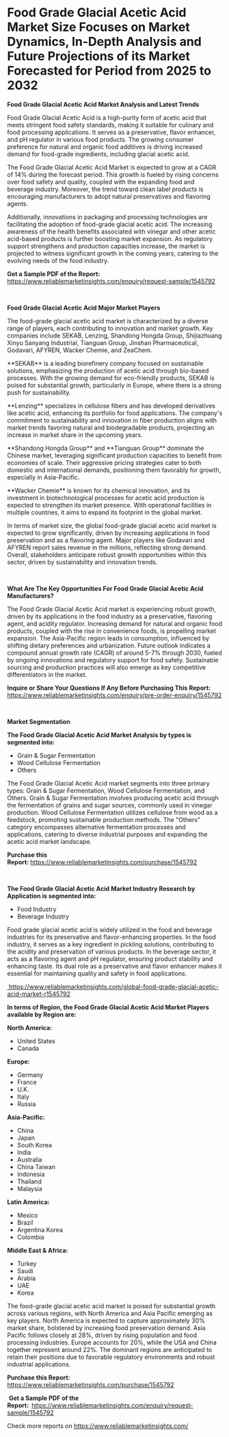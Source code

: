 <p><h1>Food Grade Glacial Acetic Acid Market Size Focuses on Market Dynamics, In-Depth Analysis and Future Projections of its Market Forecasted for Period from 2025 to 2032</h1></p><p><strong>Food Grade Glacial Acetic Acid Market Analysis and Latest Trends</strong></p>
<p><p>Food Grade Glacial Acetic Acid is a high-purity form of acetic acid that meets stringent food safety standards, making it suitable for culinary and food processing applications. It serves as a preservative, flavor enhancer, and pH regulator in various food products. The growing consumer preference for natural and organic food additives is driving increased demand for food-grade ingredients, including glacial acetic acid.</p><p>The Food Grade Glacial Acetic Acid Market is expected to grow at a CAGR of 14% during the forecast period. This growth is fueled by rising concerns over food safety and quality, coupled with the expanding food and beverage industry. Moreover, the trend toward clean label products is encouraging manufacturers to adopt natural preservatives and flavoring agents. </p><p>Additionally, innovations in packaging and processing technologies are facilitating the adoption of food-grade glacial acetic acid. The increasing awareness of the health benefits associated with vinegar and other acetic acid-based products is further boosting market expansion. As regulatory support strengthens and production capacities increase, the market is projected to witness significant growth in the coming years, catering to the evolving needs of the food industry.</p></p>
<p><strong>Get a Sample PDF of the Report:&nbsp;</strong> <a href="https://www.reliablemarketinsights.com/enquiry/request-sample/1545792?utm_campaign=2182&utm_medium=2&utm_source=Github&utm_content=ia&utm_term=01022025&utm_id=food-grade-glacial-acetic-acid">https://www.reliablemarketinsights.com/enquiry/request-sample/1545792</a></p>
<p>&nbsp;</p>
<p><strong>Food Grade Glacial Acetic Acid Major Market Players</strong></p>
<p><p>The food-grade glacial acetic acid market is characterized by a diverse range of players, each contributing to innovation and market growth. Key companies include SEKAB, Lenzing, Shandong Hongda Group, Shijiazhuang Xinyu Sanyang Industrial, Tianguan Group, Jinshan Pharmaceutical, Godavari, AFYREN, Wacker Chemie, and ZeaChem.</p><p>**SEKAB** is a leading biorefinery company focused on sustainable solutions, emphasizing the production of acetic acid through bio-based processes. With the growing demand for eco-friendly products, SEKAB is poised for substantial growth, particularly in Europe, where there is a strong push for sustainability.</p><p>**Lenzing** specializes in cellulose fibers and has developed derivatives like acetic acid, enhancing its portfolio for food applications. The company's commitment to sustainability and innovation in fiber production aligns with market trends favoring natural and biodegradable products, projecting an increase in market share in the upcoming years.</p><p>**Shandong Hongda Group** and **Tianguan Group** dominate the Chinese market, leveraging significant production capacities to benefit from economies of scale. Their aggressive pricing strategies cater to both domestic and international demands, positioning them favorably for growth, especially in Asia-Pacific.</p><p>**Wacker Chemie** is known for its chemical innovation, and its investment in biotechnological processes for acetic acid production is expected to strengthen its market presence. With operational facilities in multiple countries, it aims to expand its footprint in the global market.</p><p>In terms of market size, the global food-grade glacial acetic acid market is expected to grow significantly, driven by increasing applications in food preservation and as a flavoring agent. Major players like Godavari and AFYREN report sales revenue in the millions, reflecting strong demand. Overall, stakeholders anticipate robust growth opportunities within this sector, driven by sustainability and innovation trends.</p></p>
<p>&nbsp;</p>
<p><strong>What Are The Key Opportunities For Food Grade Glacial Acetic Acid Manufacturers?</strong></p>
<p><p>The Food Grade Glacial Acetic Acid market is experiencing robust growth, driven by its applications in the food industry as a preservative, flavoring agent, and acidity regulator. Increasing demand for natural and organic food products, coupled with the rise in convenience foods, is propelling market expansion. The Asia-Pacific region leads in consumption, influenced by shifting dietary preferences and urbanization. Future outlook indicates a compound annual growth rate (CAGR) of around 5-7% through 2030, fueled by ongoing innovations and regulatory support for food safety. Sustainable sourcing and production practices will also emerge as key competitive differentiators in the market.</p></p>
<p><strong>Inquire or Share Your Questions If Any Before Purchasing This Report:</strong> <a href="https://www.reliablemarketinsights.com/enquiry/pre-order-enquiry/1545792?utm_campaign=2182&utm_medium=2&utm_source=Github&utm_content=ia&utm_term=01022025&utm_id=food-grade-glacial-acetic-acid">https://www.reliablemarketinsights.com/enquiry/pre-order-enquiry/1545792</a></p>
<p>&nbsp;</p>
<p><strong>Market Segmentation</strong></p>
<p><strong>The Food Grade Glacial Acetic Acid Market Analysis by types is segmented into:</strong></p>
<p><ul><li>Grain & Sugar Fermentation</li><li>Wood Cellulose Fermentation</li><li>Others</li></ul></p>
<p><p>The Food Grade Glacial Acetic Acid market segments into three primary types: Grain & Sugar Fermentation, Wood Cellulose Fermentation, and Others. Grain & Sugar Fermentation involves producing acetic acid through the fermentation of grains and sugar sources, commonly used in vinegar production. Wood Cellulose Fermentation utilizes cellulose from wood as a feedstock, promoting sustainable production methods. The "Others" category encompasses alternative fermentation processes and applications, catering to diverse industrial purposes and expanding the acetic acid market landscape.</p></p>
<p><strong>Purchase this Report:&nbsp;</strong><a href="https://www.reliablemarketinsights.com/purchase/1545792?utm_campaign=2182&utm_medium=2&utm_source=Github&utm_content=ia&utm_term=01022025&utm_id=food-grade-glacial-acetic-acid">https://www.reliablemarketinsights.com/purchase/1545792</a></p>
<p>&nbsp;</p>
<p><strong>The Food Grade Glacial Acetic Acid Market Industry Research by Application is segmented into:</strong></p>
<p><ul><li>Food Industry</li><li>Beverage Industry</li></ul></p>
<p><p>Food grade glacial acetic acid is widely utilized in the food and beverage industries for its preservative and flavor-enhancing properties. In the food industry, it serves as a key ingredient in pickling solutions, contributing to the acidity and preservation of various products. In the beverage sector, it acts as a flavoring agent and pH regulator, ensuring product stability and enhancing taste. Its dual role as a preservative and flavor enhancer makes it essential for maintaining quality and safety in food applications.</p></p>
<p><a href="https://www.reliablemarketinsights.com/global-food-grade-glacial-acetic-acid-market-r1545792?utm_campaign=2182&utm_medium=2&utm_source=Github&utm_content=ia&utm_term=01022025&utm_id=food-grade-glacial-acetic-acid">&nbsp;https://www.reliablemarketinsights.com/global-food-grade-glacial-acetic-acid-market-r1545792</a></p>
<p><strong>In terms of Region, the Food Grade Glacial Acetic Acid Market Players available by Region are:</strong></p>
<p>
    <p> <strong> North America: </strong>
        <ul>
            <li>United States</li>
            <li>Canada</li>
        </ul>
        </p> 
    <p> <strong> Europe: </strong>
        <ul>
            <li>Germany</li>
            <li>France</li>
            <li>U.K.</li>
            <li>Italy</li>
            <li>Russia</li>
        </ul>
        </p> 
    <p> <strong> Asia-Pacific: </strong>
        <ul>
            <li>China</li>
            <li>Japan</li>
            <li>South Korea</li>
            <li>India</li>
            <li>Australia</li>
            <li>China Taiwan</li>
            <li>Indonesia</li>
            <li>Thailand</li>
            <li>Malaysia</li>
        </ul>
        </p> 
    <p> <strong> Latin America: </strong>
        <ul>
            <li>Mexico</li>
            <li>Brazil</li>
            <li>Argentina Korea</li>
            <li>Colombia</li>
        </ul>
        </p> 
    <p> <strong> Middle East & Africa: </strong>
        <ul>
            <li>Turkey</li>
            <li>Saudi</li>
            <li>Arabia</li>
            <li>UAE</li>
            <li>Korea</li>
        </ul>
    </p>
    </p>
<p><p>The food-grade glacial acetic acid market is poised for substantial growth across various regions, with North America and Asia Pacific emerging as key players. North America is expected to capture approximately 30% market share, bolstered by increasing food preservation demand. Asia Pacific follows closely at 28%, driven by rising population and food processing industries. Europe accounts for 20%, while the USA and China together represent around 22%. The dominant regions are anticipated to retain their positions due to favorable regulatory environments and robust industrial applications.</p></p>
<p><strong>Purchase this Report: </strong><a href="https://www.reliablemarketinsights.com/purchase/1545792?utm_campaign=2182&utm_medium=2&utm_source=Github&utm_content=ia&utm_term=01022025&utm_id=food-grade-glacial-acetic-acid">https://www.reliablemarketinsights.com/purchase/1545792</a></p>
<p>&nbsp;<strong>Get a Sample PDF of the Report:&nbsp;&nbsp;</strong><a href="https://www.reliablemarketinsights.com/enquiry/request-sample/1545792?utm_campaign=2182&utm_medium=2&utm_source=Github&utm_content=ia&utm_term=01022025&utm_id=food-grade-glacial-acetic-acid">https://www.reliablemarketinsights.com/enquiry/request-sample/1545792</a></p>
<p><strong></strong></p>
<p>Check more reports on <a href="https://www.reliablemarketinsights.com/?utm_campaign=2182&utm_medium=2&utm_source=Github&utm_content=ia&utm_term=01022025&utm_id=food-grade-glacial-acetic-acid">https://www.reliablemarketinsights.com/</a></p>
